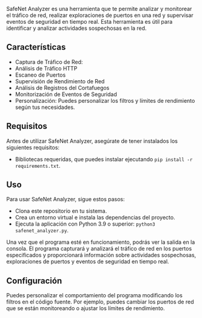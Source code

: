 SafeNet Analyzer es una herramienta que te permite analizar y monitorear el tráfico de red, realizar exploraciones de puertos en una red y supervisar eventos de seguridad en tiempo real. Esta herramienta es útil para identificar y analizar actividades sospechosas en la red.

## Características

- Captura de Tráfico de Red:
- Análisis de Tráfico HTTP
- Escaneo de Puertos
- Supervisión de Rendimiento de Red
- Análisis de Registros del Cortafuegos
- Monitorización de Eventos de Seguridad
- Personalización: Puedes personalizar los filtros y límites de rendimiento según tus necesidades.



## Requisitos

Antes de utilizar SafeNet Analyzer, asegúrate de tener instalados los siguientes requisitos:

- Bibliotecas requeridas, que puedes instalar ejecutando `pip install -r requirements.txt`.


## Uso

Para usar SafeNet Analyzer, sigue estos pasos:

- Clona este repositorio en tu sistema.
- Crea un entorno virtual e instala las dependencias del proyecto.
- Ejecuta la aplicación con Python 3.9 o superior: `python3 safenet_analyzer.py`.



Una vez que el programa esté en funcionamiento, podrás ver la salida en la consola. El programa capturará y analizará el tráfico de red en los puertos especificados y proporcionará información sobre actividades sospechosas, exploraciones de puertos y eventos de seguridad en tiempo real.

## Configuración

Puedes personalizar el comportamiento del programa modificando los filtros en el código fuente. Por ejemplo, puedes cambiar los puertos de red que se están monitoreando o ajustar los límites de rendimiento.
